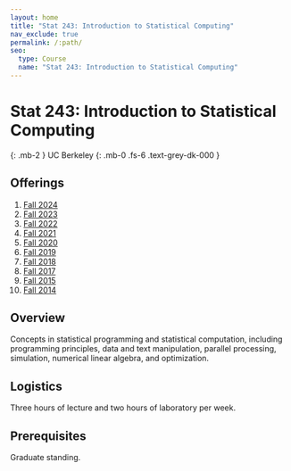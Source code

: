 ```yaml
---
layout: home
title: "Stat 243: Introduction to Statistical Computing"
nav_exclude: true
permalink: /:path/
seo:
  type: Course
  name: "Stat 243: Introduction to Statistical Computing"
---
```


# Stat 243: Introduction to Statistical Computing
{: .mb-2 }
UC Berkeley
{: .mb-0 .fs-6 .text-grey-dk-000 }



## Offerings

1. [Fall 2024](fall-2024)
1. [Fall 2023](stat243-fall-2023)
1. [Fall 2022](stat243-fall-2022)
1. [Fall 2021](stat243-fall-2021)
1. [Fall 2020](stat243-fall-2020)
1. [Fall 2019](stat243-fall-2019)
1. [Fall 2018](stat243-fall-2018)
1. [Fall 2017](stat243-fall-2017)
1. [Fall 2015](stat243-fall-2015)
1. [Fall 2014](stat243-fall-2014)




## Overview

Concepts in statistical programming and statistical computation, including programming principles, data and text manipulation, parallel processing, simulation, numerical linear algebra, and optimization.

## Logistics

Three hours of lecture and two hours of laboratory per week. 

## Prerequisites

Graduate standing. 
